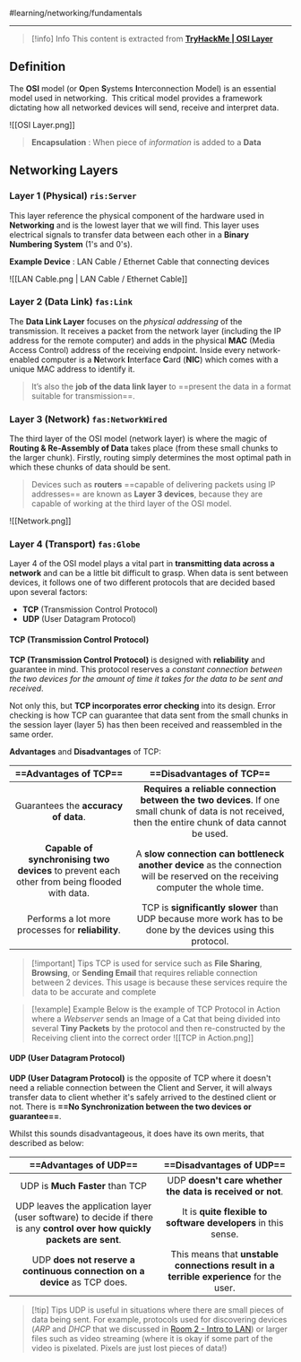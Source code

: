 #learning/networking/fundamentals

---


> [!info] Info
> This content is extracted from [**TryHackMe | OSI Layer**](https://tryhackme.com/room/osimodelzi)

## Definition

The **OSI** model (or **O**pen **S**ystems **I**nterconnection Model) is an essential model used in networking.  This critical model provides a framework dictating how all networked devices will send, receive and interpret data.

![[OSI Layer.png]]

> **Encapsulation** : When piece of *information* is added to a **Data** 

## Networking Layers

### Layer 1 (Physical) `ris:Server`

This layer reference the physical component of the hardware used in **Networking** and is the lowest layer that we will find. This layer uses electrical signals to transfer data between each other in a **Binary Numbering System** (1's and 0's).

**Example Device** : LAN Cable / Ethernet Cable that connecting devices

![[LAN Cable.png | LAN Cable / Ethernet Cable]]


### Layer 2 (Data Link) `fas:Link`

The **Data Link Layer** focuses on the *physical addressing* of the transmission. It receives a packet from the network layer (including the IP address for the remote computer) and adds in the physical **MAC** (Media Access Control) address of the receiving endpoint. Inside every network-enabled computer is a **N**etwork **I**nterface **C**ard (**NIC**) which comes with a unique MAC address to identify it.

> It’s also the **job of the data link layer** to ==present the data in a format suitable for transmission==.


### Layer 3 (Network) `fas:NetworkWired`

The third layer of the OSI model (network layer) is where the magic of **Routing & Re-Assembly of Data** takes place (from these small chunks to the larger chunk). Firstly, routing simply determines the most optimal path in which these chunks of data should be sent.

> Devices such as **routers** ==capable of delivering packets using IP addresses== are known as **Layer 3 devices**, because they are capable of working at the third layer of the OSI model.

![[Network.png]]

### Layer 4 (Transport) `fas:Globe`

Layer 4 of the OSI model plays a vital part in **transmitting data across a network** and can be a little bit difficult to grasp. When data is sent between devices, it follows one of two different protocols that are decided based upon several factors:
- **TCP** (Transmission Control Protocol)
- **UDP** (User Datagram Protocol)

#### TCP (Transmission Control Protocol)

**TCP (Transmission Control Protocol)** is designed with **reliability** and guarantee in mind. This protocol reserves a *constant connection between the two devices for the amount of time it takes for the data to be sent and received*.

Not only this, but **TCP incorporates error checking** into its design. Error checking is how TCP can guarantee that data sent from the small chunks in the session layer (layer 5) has then been received and reassembled in the same order.

**Advantages** and **Disadvantages** of TCP:

|                                  ==**Advantages of TCP**==                                   |                                                             ==**Disadvantages of TCP**==                                                              |
| :------------------------------------------------------------------------------------------: | :---------------------------------------------------------------------------------------------------------------------------------------------------: |
|                             Guarantees the **accuracy of data**.                             | **Requires a reliable connection between the two devices**. If one small chunk of data is not received, then the entire chunk of data cannot be used. |
| **Capable of synchronising two devices** to prevent each other from being flooded with data. |           A **slow connection can bottleneck another device** as the connection will be reserved on the receiving computer the whole time.            |
|                      Performs a lot more processes for **reliability**.                      |                     TCP is **significantly slower** than UDP because more work has to be done by the devices using this protocol.                     |

> [!important] Tips
> TCP is used for service such as **File Sharing**, **Browsing**, or **Sending Email** that requires reliable connection between 2 devices. This usage is because these services require the data to be accurate and complete

> [!example] Example
> Below is the example of TCP Protocol in Action where a *Webserver* sends an Image of a Cat that being divided into several **Tiny Packets** by the protocol and then re-constructed by the Receiving client into the correct order
> ![[TCP in Action.png]]
> 

#### UDP (User Datagram Protocol)

**UDP (User Datagram Protocol)** is the opposite of TCP where it doesn't need a reliable connection between the Client and Server, it will always transfer data to client whether it's safely arrived to the destined client or not. There is **==No Synchronization between the two devices or guarantee==**.

Whilst this sounds disadvantageous, it does have its own merits, that described as below:

|                                                 ==**Advantages of UDP**==                                                 |                              ==**Disadvantages of UDP**==                              |
| :-----------------------------------------------------------------------------------------------------------------------: | :------------------------------------------------------------------------------------: |
|                                              UDP is **Much Faster** than TCP                                              |               UDP **doesn't care whether the data is received or not**.                |
| UDP leaves the application layer (user software) to decide if there is any **control over how quickly packets are sent**. |             It is **quite flexible to software developers** in this sense.             |
|                         UDP **does not reserve a continuous connection on a device** as TCP does.                         | This means that **unstable connections result in a terrible experience** for the user. |

> [!tip] Tips
> UDP is useful in situations where there are small pieces of data being sent. For example, protocols used for discovering devices (_ARP_ and _DHCP_ that we discussed in [Room 2 - Intro to LAN](https://tryhackme.com/room/introtolan)) or larger files such as video streaming (where it is okay if some part of the video is pixelated. Pixels are just lost pieces of data!)

